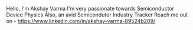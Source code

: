 Hello, I'm Akshay Varma
I'm very passionate towards Semiconductor Device Physics
Also, an avid Semicondutor Industry Tracker
Reach me out on - https://www.linkedin.com/in/akshay-varma-89524b209/
